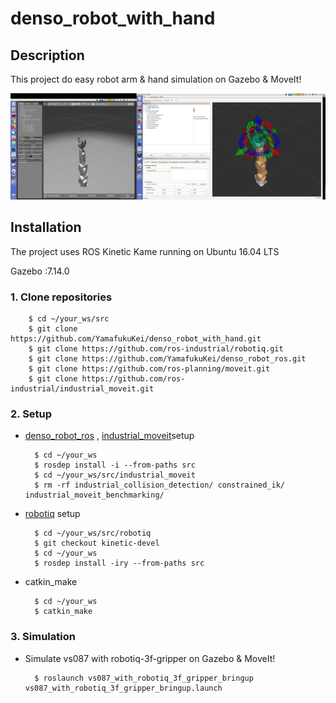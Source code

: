 # denso_robot_with_hand

## Description

This project do easy robot arm & hand simulation on Gazebo & MoveIt!

<img src="/picture/vs087_with_robotiq_3f_gripper_bringup.png">

##  Installation
The project uses ROS Kinetic Kame running on Ubuntu 16.04 LTS

Gazebo :7.14.0

### 1. Clone repositories

        $ cd ~/your_ws/src
        $ git clone https://github.com/YamafukuKei/denso_robot_with_hand.git
        $ git clone https://github.com/ros-industrial/robotiq.git
        $ git clone https://github.com/YamafukuKei/denso_robot_ros.git
        $ git clone https://github.com/ros-planning/moveit.git
        $ git clone https://github.com/ros-industrial/industrial_moveit.git

### 2. Setup

- [denso_robot_ros](https://github.com/YamafukuKei/denso_robot_ros) , [industrial_moveit](https://github.com/ros-industrial/industrial_moveit)setup

        $ cd ~/your_ws
        $ rosdep install -i --from-paths src
        $ cd ~/your_ws/src/industrial_moveit
        $ rm -rf industrial_collision_detection/ constrained_ik/ industrial_moveit_benchmarking/

- [robotiq](https://github.com/ros-industrial/robotiq) setup

        $ cd ~/your_ws/src/robotiq
        $ git checkout kinetic-devel
        $ cd ~/your_ws
        $ rosdep install -iry --from-paths src

- catkin_make

        $ cd ~/your_ws
        $ catkin_make

### 3. Simulation

- Simulate vs087 with robotiq-3f-gripper on Gazebo & MoveIt!

        $ roslaunch vs087_with_robotiq_3f_gripper_bringup vs087_with_robotiq_3f_gripper_bringup.launch


  <!-- <img src="/gif/robot_arm&hand-2018-09-21_21.27.09.gif" width="900" height="450"> -->
